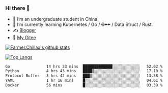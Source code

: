 ### Hi there 👋

- 🔭 I’m an undergraduate student in China.
- 🌱 I’m currently learning Kubernetes / Go / ~~C++~~ / Data Struct / Rust.
- ✍️ [Blogger](https://blog.farmer233.top)
- 🤔 [My Gitee](https://gitee.com/Farmer-chong)


[![Farmer.Chillax's github stats](https://github-readme-stats.vercel.app/api?username=FarmerChillax)](https://github.com/anuraghazra/github-readme-stats)

[![Top Langs](https://github-readme-stats.vercel.app/api/top-langs/?username=FarmerChillax&layout=compact&hide=html,css,javascript)](https://github.com/anuraghazra/github-readme-stats)

<p>
  <a href="https://wakatime.com/@Farmer">
        <!--START_SECTION:waka-->

```txt
Go                14 hrs 23 mins  █████████████░░░░░░░░░░░░   52.02 %
Python            4 hrs 43 mins   ████▒░░░░░░░░░░░░░░░░░░░░   17.10 %
Protocol Buffer   3 hrs 42 mins   ███▒░░░░░░░░░░░░░░░░░░░░░   13.38 %
YAML              1 hr 16 mins    █░░░░░░░░░░░░░░░░░░░░░░░░   04.61 %
Docker            56 mins         █░░░░░░░░░░░░░░░░░░░░░░░░   03.39 %
```

<!--END_SECTION:waka-->
  </a>
</p>

<!--
**Farmer-chong/Farmer-chong** is a ✨ _special_ ✨ repository because its `README.md` (this file) appears on your GitHub profile.

Here are some ideas to get you started:

- 🔭 I’m currently working on ...
- 🌱 I’m currently learning ...
- 👯 I’m looking to collaborate on ...
- 🤔 I’m looking for help with ...
- 💬 Ask me about ...
- 📫 How to reach me: ...
- 😄 Pronouns: ...
- ⚡ Fun fact: ...
-->
